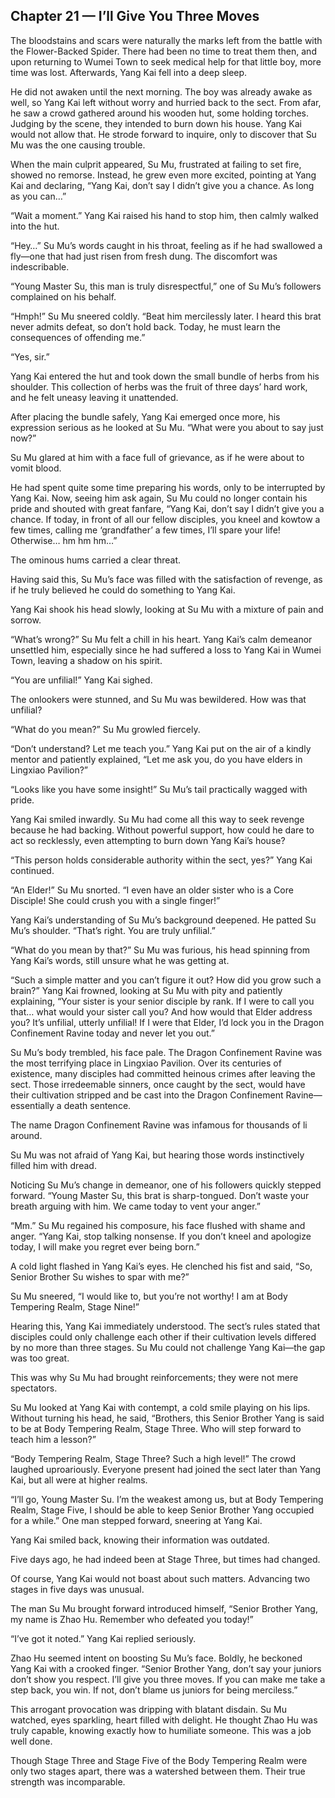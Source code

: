 ## Chapter 21 — I’ll Give You Three Moves

The bloodstains and scars were naturally the marks left from the battle with the Flower-Backed Spider. There had been no time to treat them then, and upon returning to Wumei Town to seek medical help for that little boy, more time was lost. Afterwards, Yang Kai fell into a deep sleep.

He did not awaken until the next morning. The boy was already awake as well, so Yang Kai left without worry and hurried back to the sect. From afar, he saw a crowd gathered around his wooden hut, some holding torches. Judging by the scene, they intended to burn down his house. Yang Kai would not allow that. He strode forward to inquire, only to discover that Su Mu was the one causing trouble.

When the main culprit appeared, Su Mu, frustrated at failing to set fire, showed no remorse. Instead, he grew even more excited, pointing at Yang Kai and declaring, “Yang Kai, don’t say I didn’t give you a chance. As long as you can…”

“Wait a moment.” Yang Kai raised his hand to stop him, then calmly walked into the hut.

“Hey…” Su Mu’s words caught in his throat, feeling as if he had swallowed a fly—one that had just risen from fresh dung. The discomfort was indescribable.

“Young Master Su, this man is truly disrespectful,” one of Su Mu’s followers complained on his behalf.

“Hmph!” Su Mu sneered coldly. “Beat him mercilessly later. I heard this brat never admits defeat, so don’t hold back. Today, he must learn the consequences of offending me.”

“Yes, sir.”

Yang Kai entered the hut and took down the small bundle of herbs from his shoulder. This collection of herbs was the fruit of three days’ hard work, and he felt uneasy leaving it unattended.

After placing the bundle safely, Yang Kai emerged once more, his expression serious as he looked at Su Mu. “What were you about to say just now?”

Su Mu glared at him with a face full of grievance, as if he were about to vomit blood.

He had spent quite some time preparing his words, only to be interrupted by Yang Kai. Now, seeing him ask again, Su Mu could no longer contain his pride and shouted with great fanfare, “Yang Kai, don’t say I didn’t give you a chance. If today, in front of all our fellow disciples, you kneel and kowtow a few times, calling me ‘grandfather’ a few times, I’ll spare your life! Otherwise… hm hm hm…”

The ominous hums carried a clear threat.

Having said this, Su Mu’s face was filled with the satisfaction of revenge, as if he truly believed he could do something to Yang Kai.

Yang Kai shook his head slowly, looking at Su Mu with a mixture of pain and sorrow.

“What’s wrong?” Su Mu felt a chill in his heart. Yang Kai’s calm demeanor unsettled him, especially since he had suffered a loss to Yang Kai in Wumei Town, leaving a shadow on his spirit.

“You are unfilial!” Yang Kai sighed.

The onlookers were stunned, and Su Mu was bewildered. How was that unfilial?

“What do you mean?” Su Mu growled fiercely.

“Don’t understand? Let me teach you.” Yang Kai put on the air of a kindly mentor and patiently explained, “Let me ask you, do you have elders in Lingxiao Pavilion?”

“Looks like you have some insight!” Su Mu’s tail practically wagged with pride.

Yang Kai smiled inwardly. Su Mu had come all this way to seek revenge because he had backing. Without powerful support, how could he dare to act so recklessly, even attempting to burn down Yang Kai’s house?

“This person holds considerable authority within the sect, yes?” Yang Kai continued.

“An Elder!” Su Mu snorted. “I even have an older sister who is a Core Disciple! She could crush you with a single finger!”

Yang Kai’s understanding of Su Mu’s background deepened. He patted Su Mu’s shoulder. “That’s right. You are truly unfilial.”

“What do you mean by that?” Su Mu was furious, his head spinning from Yang Kai’s words, still unsure what he was getting at.

“Such a simple matter and you can’t figure it out? How did you grow such a brain?” Yang Kai frowned, looking at Su Mu with pity and patiently explaining, “Your sister is your senior disciple by rank. If I were to call you that… what would your sister call you? And how would that Elder address you? It’s unfilial, utterly unfilial! If I were that Elder, I’d lock you in the Dragon Confinement Ravine today and never let you out.”

Su Mu’s body trembled, his face pale. The Dragon Confinement Ravine was the most terrifying place in Lingxiao Pavilion. Over its centuries of existence, many disciples had committed heinous crimes after leaving the sect. Those irredeemable sinners, once caught by the sect, would have their cultivation stripped and be cast into the Dragon Confinement Ravine—essentially a death sentence.

The name Dragon Confinement Ravine was infamous for thousands of li around.

Su Mu was not afraid of Yang Kai, but hearing those words instinctively filled him with dread.

Noticing Su Mu’s change in demeanor, one of his followers quickly stepped forward. “Young Master Su, this brat is sharp-tongued. Don’t waste your breath arguing with him. We came today to vent your anger.”

“Mm.” Su Mu regained his composure, his face flushed with shame and anger. “Yang Kai, stop talking nonsense. If you don’t kneel and apologize today, I will make you regret ever being born.”

A cold light flashed in Yang Kai’s eyes. He clenched his fist and said, “So, Senior Brother Su wishes to spar with me?”

Su Mu sneered, “I would like to, but you’re not worthy! I am at Body Tempering Realm, Stage Nine!”

Hearing this, Yang Kai immediately understood. The sect’s rules stated that disciples could only challenge each other if their cultivation levels differed by no more than three stages. Su Mu could not challenge Yang Kai—the gap was too great.

This was why Su Mu had brought reinforcements; they were not mere spectators.

Su Mu looked at Yang Kai with contempt, a cold smile playing on his lips. Without turning his head, he said, “Brothers, this Senior Brother Yang is said to be at Body Tempering Realm, Stage Three. Who will step forward to teach him a lesson?”

“Body Tempering Realm, Stage Three? Such a high level!” The crowd laughed uproariously. Everyone present had joined the sect later than Yang Kai, but all were at higher realms.

“I’ll go, Young Master Su. I’m the weakest among us, but at Body Tempering Realm, Stage Five, I should be able to keep Senior Brother Yang occupied for a while.” One man stepped forward, sneering at Yang Kai.

Yang Kai smiled back, knowing their information was outdated.

Five days ago, he had indeed been at Stage Three, but times had changed.

Of course, Yang Kai would not boast about such matters. Advancing two stages in five days was unusual.

The man Su Mu brought forward introduced himself, “Senior Brother Yang, my name is Zhao Hu. Remember who defeated you today!”

“I’ve got it noted.” Yang Kai replied seriously.

Zhao Hu seemed intent on boosting Su Mu’s face. Boldly, he beckoned Yang Kai with a crooked finger. “Senior Brother Yang, don’t say your juniors don’t show you respect. I’ll give you three moves. If you can make me take a step back, you win. If not, don’t blame us juniors for being merciless.”

This arrogant provocation was dripping with blatant disdain. Su Mu watched, eyes sparkling, heart filled with delight. He thought Zhao Hu was truly capable, knowing exactly how to humiliate someone. This was a job well done.

Though Stage Three and Stage Five of the Body Tempering Realm were only two stages apart, there was a watershed between them. Their true strength was incomparable.